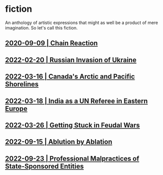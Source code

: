 # fiction
An anthology of artistic expressions that might as well be a product of mere imagination. So let's call this fiction.

## [2020-09-09 | Chain Reaction](https://github.com/callthis/fiction/blob/master/chain-reaction.md)

## [2022-02-20 | Russian Invasion of Ukraine](https://github.com/callthis/fiction/blob/master/what-if-russia.md)

## [2022-03-16 | Canada's Arctic and Pacific Shorelines](https://github.com/callthis/fiction/blob/master/what-if-wars-reach-canada.md)

## [2022-03-18 | India as a UN Referee in Eastern Europe](https://github.com/callthis/fiction/blob/master/what-if-india-sent-peacekeepers-to-moldova.md)

## [2022-03-26 | Getting Stuck in Feudal Wars](https://github.com/callthis/fiction/blob/master/russia-nato-feudal-wars.md)

## [2022-09-15 | Ablution by Ablation](https://github.com/callthis/fiction/blob/master/ablution-by-ablation.md)

## [2022-09-23 | Professional Malpractices of State-Sponsored Entities](https://github.com/callthis/fiction/blob/master/professional-malpractices-of-state-sponsored-entities.md)

